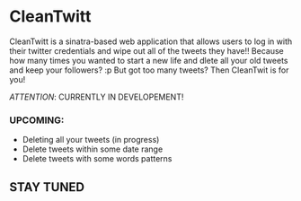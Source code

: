 # CleanTwitt

CleanTwitt is a sinatra-based web application that allows users to log in with their twitter credentials and wipe out all of the tweets they have!! Because how many times you wanted to start a new life and dlete all your old tweets and keep your followers? :p But got too many tweets? Then CleanTwit is for you!

*ATTENTION*: CURRENTLY IN DEVELOPEMENT!

### UPCOMING:

* Deleting all your tweets (in progress)
* Delete tweets within some date range
* Delete tweets with some words patterns



## STAY TUNED
